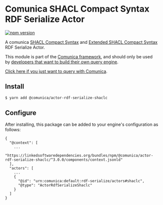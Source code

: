 # Comunica SHACL Compact Syntax RDF Serialize Actor

[![npm version](https://badge.fury.io/js/%40comunica%2Factor-rdf-serialize-shaclc.svg)](https://www.npmjs.com/package/@comunica/actor-rdf-serialize-shaclc)

A comunica [SHACL Compact Syntax](https://w3c.github.io/shacl/shacl-compact-syntax/) and [Extended SHACL Compact Syntax](https://github.com/jeswr/shaclcjs#extended-shacl-compact-syntax) RDF Serialize Actor.

This module is part of the [Comunica framework](https://github.com/comunica/comunica),
and should only be used by [developers that want to build their own query engine](https://comunica.dev/docs/modify/).

[Click here if you just want to query with Comunica](https://comunica.dev/docs/query/).

## Install

```bash
$ yarn add @comunica/actor-rdf-serialize-shaclc
```

## Configure

After installing, this package can be added to your engine's configuration as follows:
```text
{
  "@context": [
    ...
    "https://linkedsoftwaredependencies.org/bundles/npm/@comunica/actor-rdf-serialize-shaclc/^3.0.0/components/context.jsonld"
  ],
  "actors": [
    ...
    {
      "@id": "urn:comunica:default:rdf-serialize/actors#shaclc",
      "@type": "ActorRdfSerializeShaclc"
    }
  ]
}
```
